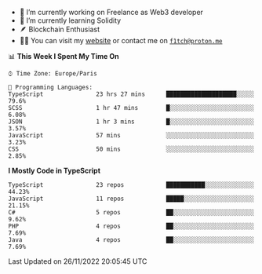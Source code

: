 - 🔭 I’m currently working on Freelance as Web3 developer
- 🌱 I’m currently learning Solidity
- 🪶 Blockchain Enthusiast
- 👨‍💻 You can visit my [website](https://f1tch.xyz) or contact me on [`f1tch@proton.me`](mailto:f1tch@proton.me)

<!--START_SECTION:waka-->
📊 **This Week I Spent My Time On** 

```text
⌚︎ Time Zone: Europe/Paris

💬 Programming Languages: 
TypeScript               23 hrs 27 mins      ████████████████████░░░░░   79.6% 
SCSS                     1 hr 47 mins        █░░░░░░░░░░░░░░░░░░░░░░░░   6.08% 
JSON                     1 hr 3 mins         █░░░░░░░░░░░░░░░░░░░░░░░░   3.57% 
JavaScript               57 mins             ░░░░░░░░░░░░░░░░░░░░░░░░░   3.23% 
CSS                      50 mins             ░░░░░░░░░░░░░░░░░░░░░░░░░   2.85%

```

**I Mostly Code in TypeScript** 

```text
TypeScript               23 repos            ███████████░░░░░░░░░░░░░░   44.23% 
JavaScript               11 repos            █████░░░░░░░░░░░░░░░░░░░░   21.15% 
C#                       5 repos             ██░░░░░░░░░░░░░░░░░░░░░░░   9.62% 
PHP                      4 repos             ██░░░░░░░░░░░░░░░░░░░░░░░   7.69% 
Java                     4 repos             ██░░░░░░░░░░░░░░░░░░░░░░░   7.69%

```



 Last Updated on 26/11/2022 20:05:45 UTC
<!--END_SECTION:waka-->
